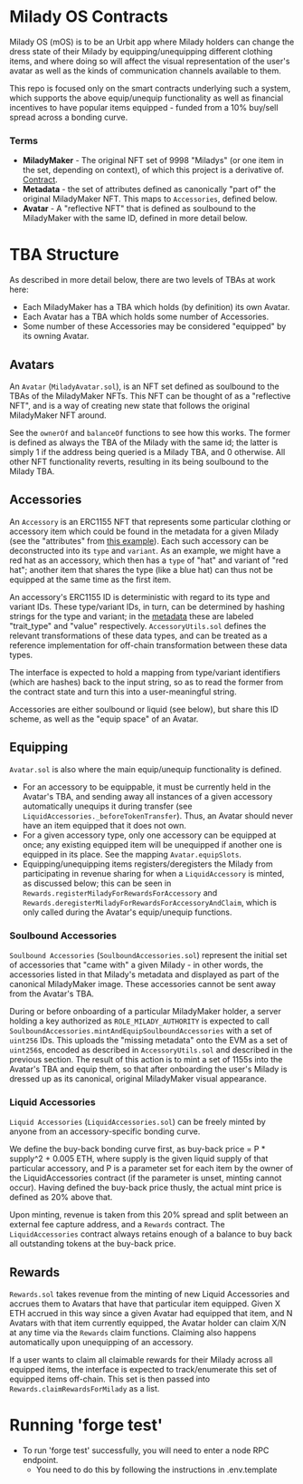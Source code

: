 # Milady OS Contracts

Milady OS (mOS) is to be an Urbit app where Milady holders can change the dress state of their Milady by equipping/unequipping different clothing items, and where doing so will affect the visual representation of the user's avatar as well as the kinds of communication channels available to them.

This repo is focused only on the smart contracts underlying such a system, which supports the above equip/unequip functionality as well as financial incentives to have popular items equipped - funded from a 10% buy/sell spread across a bonding curve.

### Terms

* **MiladyMaker** - The original NFT set of 9998 "Miladys" (or one item in the set, depending on context), of which this project is a derivative of. [Contract](https://etherscan.io/address/0x5af0d9827e0c53e4799bb226655a1de152a425a5).
* **Metadata** - the set of attributes defined as canonically "part of" the original MiladyMaker NFT. This maps to `Accessories`, defined below.
* **Avatar** - A "reflective NFT" that is defined as soulbound to the MiladyMaker with the same ID, defined in more detail below.

# TBA Structure

As described in more detail below, there are two levels of TBAs at work here:

* Each MiladyMaker has a TBA which holds (by definition) its own Avatar.
* Each Avatar has a TBA which holds some number of Accessories.
* Some number of these Accessories may be considered "equipped" by its owning Avatar.

## Avatars

An `Avatar` (`MiladyAvatar.sol`), is an NFT set defined as soulbound to the TBAs of the MiladyMaker NFTs. This NFT can be thought of as a "reflective NFT", and is a way of creating new state that follows the original MiladyMaker NFT around.

See the `ownerOf` and `balanceOf` functions to see how this works. The former is defined as always the TBA of the Milady with the same id; the latter is simply 1 if the address being queried is a Milady TBA, and 0 otherwise. All other NFT functionality reverts, resulting in its being soulbound to the Milady TBA.

## Accessories

An `Accessory` is an ERC1155 NFT that represents some particular clothing or accessory item which could be found in the metadata for a given Milady (see the "attributes" from [this example](https://www.miladymaker.net/milady/json/2751)). Each such accessory can be deconstructed into its `type` and `variant`. As an example, we might have a red hat as an accessory, which then has a `type` of "hat" and variant of "red hat"; another item that shares the type (like a blue hat) can thus not be equipped at the same time as the first item.

An accessory's ERC1155 ID is deterministic with regard to its type and variant IDs. These type/variant IDs, in turn, can be determined by hashing strings for the type and variant; in the [metadata](https://www.miladymaker.net/milady/json/2751) these are labeled "trait_type" and "value" respectively. `AccessoryUtils.sol` defines the relevant transformations of these data types, and can be treated as a reference implementation for off-chain transformation between these data types.

The interface is expected to hold a mapping from type/variant identifiers (which are hashes) back to the input string, so as to read the former from the contract state and turn this into a user-meaningful string.

Accessories are either soulbound or liquid (see below), but share this ID scheme, as well as the "equip space" of an Avatar.

## Equipping

`Avatar.sol` is also where the main equip/unequip functionality is defined.

* For an accessory to be equippable, it must be currently held in the Avatar's TBA, and sending away all instances of a given accessory automatically unequips it during transfer (see `LiquidAccessories._beforeTokenTransfer`). Thus, an Avatar should never have an item equipped that it does not own.
* For a given accessory type, only one accessory can be equipped at once; any existing equipped item will be unequipped if another one is equipped in its place. See the mapping `Avatar.equipSlots`.
* Equipping/unequipping items registers/deregisters the Milady from participating in revenue sharing for when a `LiquidAccessory` is minted, as discussed below; this can be seen in `Rewards.registerMiladyForRewardsForAccessory` and `Rewards.deregisterMiladyForRewardsForAccessoryAndClaim`, which is only called during the Avatar's equip/unequip functions.

### Soulbound Accessories

`Soulbound Accessories` (`SoulboundAccessories.sol`) represent the initial set of accessories that "came with" a given Milady - in other words, the accessories listed in that Milady's metadata and displayed as part of the canonical MiladyMaker image. These accessories cannot be sent away from the Avatar's TBA.

During or before onboarding of a particular MiladyMaker holder, a server holding a key authorized as `ROLE_MILADY_AUTHORITY` is expected to call `SoulboundAccessories.mintAndEquipSoulboundAccessories` with a set of `uint256` IDs. This uploads the "missing metadata" onto the EVM as a set of `uint256`s, encoded as described in `AccessoryUtils.sol` and described in the previous section. The result of this action is to mint a set of 1155s into the Avatar's TBA and equip them, so that after onboarding the user's Milady is dressed up as its canonical, original MiladyMaker visual appearance.

### Liquid Accessories

`Liquid Accessories` (`LiquidAccessories.sol`) can be freely minted by anyone from an accessory-specific bonding curve.

We define the buy-back bonding curve first, as buy-back price = P * supply^2 + 0.005 ETH, where supply is the given liquid supply of that particular accessory, and P is a parameter set for each item by the owner of the LiquidAccessories contract (if the parameter is unset, minting cannot occur). Having defined the buy-back price thusly, the actual mint price is defined as 20% above that.

Upon minting, revenue is taken from this 20% spread and split between an external fee capture address, and a `Rewards` contract. The `LiquidAccessories` contract always retains enough of a balance to buy back all outstanding tokens at the buy-back price.

## Rewards

`Rewards.sol` takes revenue from the minting of new Liquid Accessories and accrues them to Avatars that have that particular item equipped. Given X ETH accrued in this way since a given Avatar had equipped that item, and N Avatars with that item currently equipped, the Avatar holder can claim X/N at any time via the `Rewards` claim functions. Claiming also happens automatically upon unequipping of an accessory.

If a user wants to claim all claimable rewards for their Milady across all equipped items, the interface is expected to track/enumerate this set of equipped items off-chain. This set is then passed into `Rewards.claimRewardsForMilady` as a list.

# Running 'forge test'
* To run 'forge test' successfully, you will need to enter a node RPC endpoint.
  * You need to do this by following the instructions in .env.template
